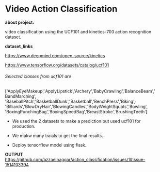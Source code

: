 # Video Action Classification

 **about project:**
 
 video classification using the UCF101 and kinetics-700 action recognition dataset.
 
 **dataset_links**
 
  https://www.deepmind.com/open-source/kinetics
  
  https://www.tensorflow.org/datasets/catalog/ucf101
  
  
  ###### Selected classes from ucf101 are
  
  ['ApplyEyeMakeup','ApplyLipstick','Archery','BabyCrawling','BalanceBeam','BandMarching',
            'BaseballPitch','BasketballDunk','Basketball','BenchPress','Biking',
            'Billiards','BlowDryHair','BlowingCandles','BodyWeightSquats','Bowling',
            'BoxingPunchingBag','BoxingSpeedBag','BreastStroke','BrushingTeeth']

 - We used the 2 datasets to make a prediction but used ucf101 for production.
  
 * We makw many traials to get the final results.
  
 + Deploy tensorflow model using flask.
  
  **OUTPUT**
  https://github.com/azzaelnaggar/action_classification/issues/1#issue-1514103394
  
  
  
  
 
  
 
